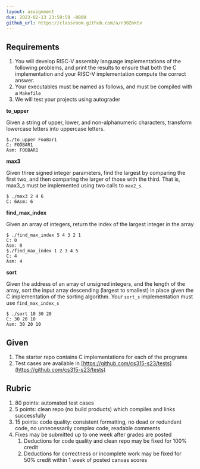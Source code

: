 ```yaml
---
layout: assignment
due: 2023-02-13 23:59:59 -0800
github_url: https://classroom.github.com/a/r30Znktv
---
```


## Requirements

1. You will develop RISC-V assembly language implementations of the following problems, and print the results to ensure that both the C implementation and your RISC-V implementation compute the correct answer.
1. Your executables must be named as follows, and must be compiled with a `Makefile`
1. We will test your projects using autograder

**to_upper**

Given a string of upper, lower, and non-alphanumeric characters, transform lowercase letters into uppercase letters.

    $./to_upper FooBar1
    C: FOOBAR1
    Asm: FOOBAR1

**max3**

Given three signed integer parameters, find the largest by comparing the first two, and then comparing the larger of those with the third. That is, max3_s must be implemented using two calls to `max2_s`.

    $ ./max3 2 4 6
    C: 6Asm: 6

**find_max_index**

Given an array of integers, return the index of the largest integer in the array

    $ ./find_max_index 5 4 3 2 1
    C: 0
    Asm: 0
    $./find_max_index 1 2 3 4 5
    C: 4
    Asm: 4

**sort**

Given the address of an array of unsigned integers, and the length of the array, sort the input array descending (largest to smallest) in place given the C implementation of the sorting algorithm. Your `sort_s` implementation must use `find_max_index_s`

    $ ./sort 10 30 20
    C: 30 20 10
    Asm: 30 20 10

## Given

1. The starter repo contains C implementations for each of the programs
1. Test cases are available in [https://github.com/cs315-s23/tests](https://github.com/cs315-s23/tests)

## Rubric

1. 80 points: automated test cases
1. 5 points: clean repo (no build products) which compiles and links successfully
1. 15 points: code quality: consistent formatting, no dead or redundant code, no unnecessarily complex code, readable comments
1. Fixes may be submitted up to one week after grades are posted
    1. Deductions for code quality and clean repo may be fixed for 100% credit
    1. Deductions for correctness or incomplete work may be fixed for 50% credit within 1 week of posted canvas scores